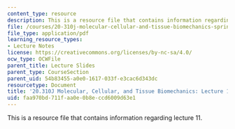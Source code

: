 ```yaml
---
content_type: resource
description: This is a resource file that contains information regarding lecture 11.
file: /courses/20-310j-molecular-cellular-and-tissue-biomechanics-spring-2015/faa970bd711faa0e0b8eccd6009d63e1_MIT20_310JS15_Lecture11.pdf
file_type: application/pdf
learning_resource_types:
- Lecture Notes
license: https://creativecommons.org/licenses/by-nc-sa/4.0/
ocw_type: OCWFile
parent_title: Lecture Slides
parent_type: CourseSection
parent_uid: 54b83455-a0e0-1617-033f-e3cac6d343dc
resourcetype: Document
title: '20.310J Molecular, Cellular, and Tissue Biomechanics: Lecture 11'
uid: faa970bd-711f-aa0e-0b8e-ccd6009d63e1
---
```

This is a resource file that contains information regarding lecture 11.